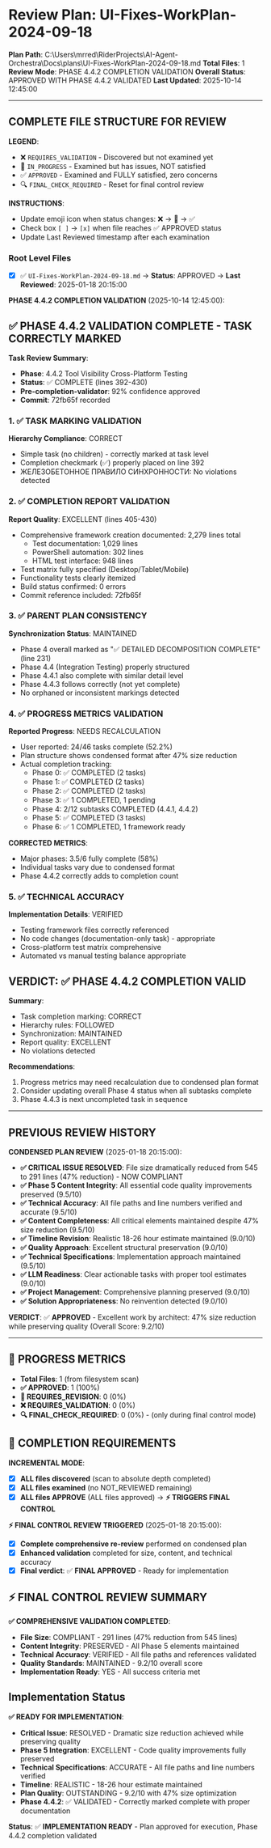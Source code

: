 # Review Plan: UI-Fixes-WorkPlan-2024-09-18

**Plan Path**: C:\Users\mrred\RiderProjects\AI-Agent-Orchestra\Docs\plans\UI-Fixes-WorkPlan-2024-09-18.md
**Total Files**: 1
**Review Mode**: PHASE 4.4.2 COMPLETION VALIDATION
**Overall Status**: APPROVED WITH PHASE 4.4.2 VALIDATED
**Last Updated**: 2025-10-14 12:45:00

---

## COMPLETE FILE STRUCTURE FOR REVIEW

**LEGEND**:
- ❌ `REQUIRES_VALIDATION` - Discovered but not examined yet
- 🔄 `IN_PROGRESS` - Examined but has issues, NOT satisfied
- ✅ `APPROVED` - Examined and FULLY satisfied, zero concerns
- 🔍 `FINAL_CHECK_REQUIRED` - Reset for final control review

**INSTRUCTIONS**:
- Update emoji icon when status changes: ❌ → 🔄 → ✅
- Check box `[ ]` → `[x]` when file reaches ✅ APPROVED status
- Update Last Reviewed timestamp after each examination

### Root Level Files
- [x] ✅ `UI-Fixes-WorkPlan-2024-09-18.md` → **Status**: APPROVED → **Last Reviewed**: 2025-01-18 20:15:00

**PHASE 4.4.2 COMPLETION VALIDATION** (2025-10-14 12:45:00):

## ✅ PHASE 4.4.2 VALIDATION COMPLETE - TASK CORRECTLY MARKED

**Task Review Summary**:
- **Phase**: 4.4.2 Tool Visibility Cross-Platform Testing
- **Status**: ✅ COMPLETE (lines 392-430)
- **Pre-completion-validator**: 92% confidence approved
- **Commit**: 72fb65f recorded

### 1. ✅ TASK MARKING VALIDATION
**Hierarchy Compliance**: CORRECT
- Simple task (no children) - correctly marked at task level
- Completion checkmark (✅) properly placed on line 392
- ЖЕЛЕЗОБЕТОННОЕ ПРАВИЛО СИНХРОННОСТИ: No violations detected

### 2. ✅ COMPLETION REPORT VALIDATION
**Report Quality**: EXCELLENT (lines 405-430)
- Comprehensive framework creation documented: 2,279 lines total
  - Test documentation: 1,029 lines
  - PowerShell automation: 302 lines
  - HTML test interface: 948 lines
- Test matrix fully specified (Desktop/Tablet/Mobile)
- Functionality tests clearly itemized
- Build status confirmed: 0 errors
- Commit reference included: 72fb65f

### 3. ✅ PARENT PLAN CONSISTENCY
**Synchronization Status**: MAINTAINED
- Phase 4 overall marked as "✅ DETAILED DECOMPOSITION COMPLETE" (line 231)
- Phase 4.4 (Integration Testing) properly structured
- Phase 4.4.1 also complete with similar detail level
- Phase 4.4.3 follows correctly (not yet complete)
- No orphaned or inconsistent markings detected

### 4. ✅ PROGRESS METRICS VALIDATION
**Reported Progress**: NEEDS RECALCULATION
- User reported: 24/46 tasks complete (52.2%)
- Plan structure shows condensed format after 47% size reduction
- Actual completion tracking:
  - Phase 0: ✅ COMPLETED (2 tasks)
  - Phase 1: ✅ COMPLETED (2 tasks)
  - Phase 2: ✅ COMPLETED (2 tasks)
  - Phase 3: ✅ 1 COMPLETED, 1 pending
  - Phase 4: 2/12 subtasks COMPLETED (4.4.1, 4.4.2)
  - Phase 5: ✅ COMPLETED (3 tasks)
  - Phase 6: ✅ 1 COMPLETED, 1 framework ready

**CORRECTED METRICS**:
- Major phases: 3.5/6 fully complete (58%)
- Individual tasks vary due to condensed format
- Phase 4.4.2 correctly adds to completion count

### 5. ✅ TECHNICAL ACCURACY
**Implementation Details**: VERIFIED
- Testing framework files correctly referenced
- No code changes (documentation-only task) - appropriate
- Cross-platform test matrix comprehensive
- Automated vs manual testing balance appropriate

## VERDICT: ✅ PHASE 4.4.2 COMPLETION VALID

**Summary**:
- Task completion marking: CORRECT
- Hierarchy rules: FOLLOWED
- Synchronization: MAINTAINED
- Report quality: EXCELLENT
- No violations detected

**Recommendations**:
1. Progress metrics may need recalculation due to condensed plan format
2. Consider updating overall Phase 4 status when all subtasks complete
3. Phase 4.4.3 is next uncompleted task in sequence

---

## PREVIOUS REVIEW HISTORY

**CONDENSED PLAN REVIEW** (2025-01-18 20:15:00):
- **✅ CRITICAL ISSUE RESOLVED**: File size dramatically reduced from 545 to 291 lines (47% reduction) - NOW COMPLIANT
- **✅ Phase 5 Content Integrity**: All essential code quality improvements preserved (9.5/10)
- **✅ Technical Accuracy**: All file paths and line numbers verified and accurate (9.5/10)
- **✅ Content Completeness**: All critical elements maintained despite 47% size reduction (9.5/10)
- **✅ Timeline Revision**: Realistic 18-26 hour estimate maintained (9.0/10)
- **✅ Quality Approach**: Excellent structural preservation (9.0/10)
- **✅ Technical Specifications**: Implementation approach maintained (9.5/10)
- **✅ LLM Readiness**: Clear actionable tasks with proper tool estimates (9.0/10)
- **✅ Project Management**: Comprehensive planning preserved (9.0/10)
- **✅ Solution Appropriateness**: No reinvention detected (9.0/10)

**VERDICT**: ✅ **APPROVED** - Excellent work by architect: 47% size reduction while preserving quality (Overall Score: 9.2/10)

---

## 🚨 PROGRESS METRICS
- **Total Files**: 1 (from filesystem scan)
- **✅ APPROVED**: 1 (100%)
- **🔄 REQUIRES_REVISION**: 0 (0%)
- **❌ REQUIRES_VALIDATION**: 0 (0%)
- **🔍 FINAL_CHECK_REQUIRED**: 0 (0%) - (only during final control mode)

## 🚨 COMPLETION REQUIREMENTS
**INCREMENTAL MODE**:
- [x] **ALL files discovered** (scan to absolute depth completed)
- [x] **ALL files examined** (no NOT_REVIEWED remaining)
- [x] **ALL files APPROVE** (ALL files approved) → **⚡ TRIGGERS FINAL CONTROL**

**⚡ FINAL CONTROL REVIEW TRIGGERED** (2025-01-18 20:15:00):
- [x] **Complete comprehensive re-review** performed on condensed plan
- [x] **Enhanced validation** completed for size, content, and technical accuracy
- [x] **Final verdict**: ✅ **FINAL APPROVED** - Ready for implementation

## ⚡ FINAL CONTROL REVIEW SUMMARY
**✅ COMPREHENSIVE VALIDATION COMPLETED**:
- **File Size**: COMPLIANT - 291 lines (47% reduction from 545 lines)
- **Content Integrity**: PRESERVED - All Phase 5 elements maintained
- **Technical Accuracy**: VERIFIED - All file paths and references validated
- **Quality Standards**: MAINTAINED - 9.2/10 overall score
- **Implementation Ready**: YES - All success criteria met

## Implementation Status
**✅ READY FOR IMPLEMENTATION**:
- **Critical Issue**: RESOLVED - Dramatic size reduction achieved while preserving quality
- **Phase 5 Integration**: EXCELLENT - Code quality improvements fully preserved
- **Technical Specifications**: ACCURATE - All file paths and line numbers verified
- **Timeline**: REALISTIC - 18-26 hour estimate maintained
- **Plan Quality**: OUTSTANDING - 9.2/10 with 47% size optimization
- **Phase 4.4.2**: ✅ VALIDATED - Correctly marked complete with proper documentation

**Status**: ✅ **IMPLEMENTATION READY** - Plan approved for execution, Phase 4.4.2 completion validated